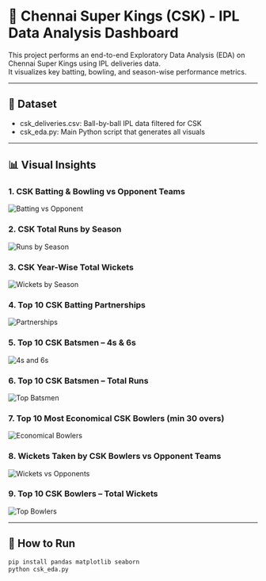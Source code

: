 # 🏏 Chennai Super Kings (CSK) - IPL Data Analysis Dashboard

This project performs an end-to-end Exploratory Data Analysis (EDA) on Chennai Super Kings using IPL deliveries data.   
It visualizes key batting, bowling, and season-wise performance metrics. 

---

## 📁 Dataset

- csk_deliveries.csv: Ball-by-ball IPL data filtered for CSK
- csk_eda.py: Main Python script that generates all visuals

---
## 📊 Visual Insights

### 1. CSK Batting & Bowling vs Opponent Teams
![Batting vs Opponent](CSK_batting_and_bowling_vs_opponent_teams.png)

### 2. CSK Total Runs by Season
![Runs by Season](CSK_total_runs_by_season.png)

### 3. CSK Year-Wise Total Wickets
![Wickets by Season](CSK_year_wise_total_wickets.png)

### 4. Top 10 CSK Batting Partnerships
![Partnerships](Top_10_CSK_Batting_Partnerships.png)

### 5. Top 10 CSK Batsmen – 4s & 6s
![4s and 6s](Top_10_CSK_batsmen_4s_and_6s.png)

### 6. Top 10 CSK Batsmen – Total Runs
![Top Batsmen](Top_10_CSK_batsmen.png)

### 7. Top 10 Most Economical CSK Bowlers (min 30 overs)
![Economical Bowlers](Top_10_CSK_most_economical_bowlers.png)

### 8. Wickets Taken by CSK Bowlers vs Opponent Teams
![Wickets vs Opponents](Total_wickets_by_CSK_bowlers_vs_opponents.png)

### 9. Top 10 CSK Bowlers – Total Wickets
![Top Bowlers](Top_10_CSK_bowlers_wickets.png)

---

## 🚀 How to Run

```bash
pip install pandas matplotlib seaborn
python csk_eda.py
